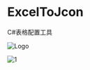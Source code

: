 # ExcelToJcon
C#表格配置工具

![Logo](https://user-images.githubusercontent.com/32835238/157855525-f986195d-4166-42d6-91e5-2b0221f60809.jpg)

![1](https://user-images.githubusercontent.com/32835238/157812644-eb87d5c7-9bcb-4032-8f61-ff6777ccf898.png)
